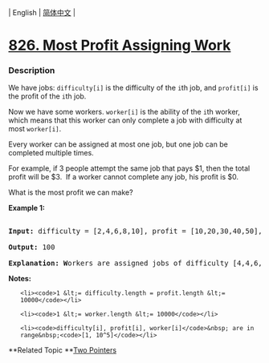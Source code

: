 | English | [简体中文](README.md) |

# [826. Most Profit Assigning Work](https://leetcode-cn.com/problems/most-profit-assigning-work)
 ### Description
<p>We have jobs: <code>difficulty[i]</code>&nbsp;is the difficulty of the&nbsp;<code>i</code>th job, and&nbsp;<code>profit[i]</code>&nbsp;is the profit of the&nbsp;<code>i</code>th job.&nbsp;</p>

<p>Now we have some workers.&nbsp;<code>worker[i]</code>&nbsp;is the ability of the&nbsp;<code>i</code>th worker, which means that this worker can only complete a job with difficulty at most&nbsp;<code>worker[i]</code>.&nbsp;</p>

<p>Every worker can be assigned at most one job, but one job&nbsp;can be completed multiple times.</p>

<p>For example, if 3 people attempt the same job that pays $1, then the total profit will be $3.&nbsp; If a worker cannot complete any job, his profit is $0.</p>

<p>What is the most profit we can make?</p>

<p><strong>Example 1:</strong></p>

<pre>
<strong>Input: </strong>difficulty = [2,4,6,8,10], profit = [10,20,30,40,50], worker = [4,5,6,7]
<strong>Output: </strong>100 
<strong>Explanation: W</strong>orkers are assigned jobs of difficulty [4,4,6,6] and they get profit of [20,20,30,30] seperately.</pre>

<p><strong>Notes:</strong></p>

<ul>
	<li><code>1 &lt;= difficulty.length = profit.length &lt;= 10000</code></li>
	<li><code>1 &lt;= worker.length &lt;= 10000</code></li>
	<li><code>difficulty[i], profit[i], worker[i]</code>&nbsp; are in range&nbsp;<code>[1, 10^5]</code></li>
</ul>

**Related Topic	**[Two Pointers](https://leetcode-cn.com/tag/two-pointers) 